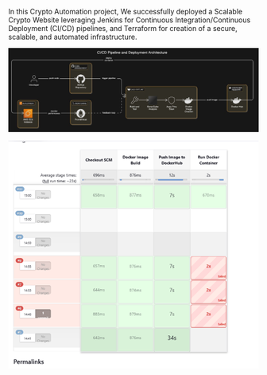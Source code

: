 In this Crypto Automation  project, We successfully deployed a Scalable Crypto Website leveraging Jenkins for Continuous Integration/Continuous Deployment (CI/CD) pipelines, and Terraform for creation of a secure, scalable, and automated infrastructure.


![Workflow  of  our CI-CD job](workflowreal.jpg)





![Implementaion of CI-CD job](pipeline.png)
